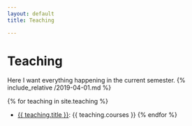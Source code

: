 ```yaml
---
layout: default
title: Teaching

---
```

# Teaching

Here I want everything happening in the current semester. 
{% include_relative /2019-04-01.md %}

{% for teaching in site.teaching %}
* <a href="{{ teaching.url }}">{{ teaching.title }}</a>: {{ teaching.courses }}
{% endfor %}
